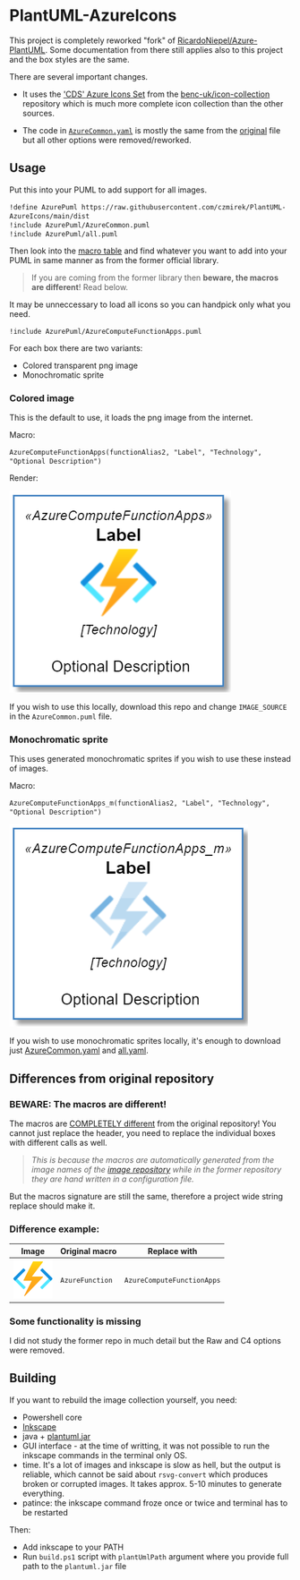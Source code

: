 # PlantUML-AzureIcons
This project is completely reworked "fork" of [RicardoNiepel/Azure-PlantUML](https://github.com/RicardoNiepel/Azure-PlantUML). Some documentation from there still applies also to this project and the box styles are the same.

There are several important changes.

- It uses the ['CDS' Azure Icons Set](https://github.com/benc-uk/icon-collection) from the [benc-uk/icon-collection](https://github.com/benc-uk/icon-collection) repository which is much more complete icon collection than the other sources.

- The code in [`AzureCommon.yaml`](https://github.com/czmirek/PlantUML-AzureIcons/blob/main/AzureCommon.puml) is mostly the same from the [original](https://github.com/plantuml-stdlib/Azure-PlantUML) file but all other options were removed/reworked.

## Usage
Put this into your PUML to add support for all images.

```puml
!define AzurePuml https://raw.githubusercontent.com/czmirek/PlantUML-AzureIcons/main/dist
!include AzurePuml/AzureCommon.puml
!include AzurePuml/all.puml
```
Then look into the [macro table](https://github.com/czmirek/PlantUML-AzureIcons/blob/main/table.md) and find whatever you want to add into your PUML in same manner as from the former official library. 

> If you are coming from the former library then **beware, the macros are different**! Read below.

It may be unneccessary to load all icons so you can handpick only what you need.
```puml
!include AzurePuml/AzureComputeFunctionApps.puml
```

For each box there are two variants:
- Colored transparent png image
- Monochromatic sprite

### Colored image
This is the default to use, it loads the png image from the internet.

Macro:
```
AzureComputeFunctionApps(functionAlias2, "Label", "Technology", "Optional Description")
```
Render:

![img](docs/coloredfunction.png)

If you wish to use this locally, download this repo and change `IMAGE_SOURCE` in the `AzureCommon.puml` file.

### Monochromatic sprite
This uses generated monochromatic sprites if you wish to use these instead of images.

Macro:
```
AzureComputeFunctionApps_m(functionAlias2, "Label", "Technology", "Optional Description")
```
![img](docs/monochromfunction.png)

If you wish to use monochromatic sprites locally, it's enough to download just [AzureCommon.yaml](https://github.com/czmirek/PlantUML-AzureIcons/blob/main/AzureCommon.puml) and [all.yaml](https://github.com/czmirek/PlantUML-AzureIcons/blob/main/dist/all.puml).

## Differences from original repository
### BEWARE: The macros are different!
The macros are [COMPLETELY different](https://github.com/plantuml-stdlib/Azure-PlantUML/blob/master/AzureSymbols.md#azure-symbols) from the original repository! You cannot just replace the header, you need to replace the individual boxes with different calls as well.

> *This is because the macros are automatically generated from the image names of the [image repository](https://github.com/benc-uk/icon-collection/tree/master/azure-cds) while in the former repository they are hand written in a configuration file.*

But the macros signature are still the same, therefore a project wide string replace should make it.

### Difference example:
| Image   | Original macro      | Replace with  |
|----------|-------------|------|
| ![AzureComputeFunctionApps](https://raw.githubusercontent.com/czmirek/PlantUML-AzureIcons/main/dist/AzureComputeFunctionApps_tbg.png) |  `AzureFunction` | `AzureComputeFunctionApps` |

### Some functionality is missing
I did not study the former repo in much detail but the Raw and C4 options were removed.

## Building
If you want to rebuild the image collection yourself, you need:
- Powershell core
- [Inkscape](https://inkscape.org/)
- java + [plantuml.jar](https://plantuml.com/download)
- GUI interface - at the time of writting, it was not possible to run the inkscape commands in the terminal only OS.
- time. It's a lot of images and inkscape is slow as hell, but the output is reliable, which cannot be said about `rsvg-convert` which produces broken or corrupted images. It takes approx. 5-10 minutes to generate everything.
- patince: the inkscape command froze once or twice and terminal has to be restarted

Then:
- Add inkscape to your PATH
- Run `build.ps1` script with `plantUmlPath` argument where you provide full path to the `plantuml.jar` file


